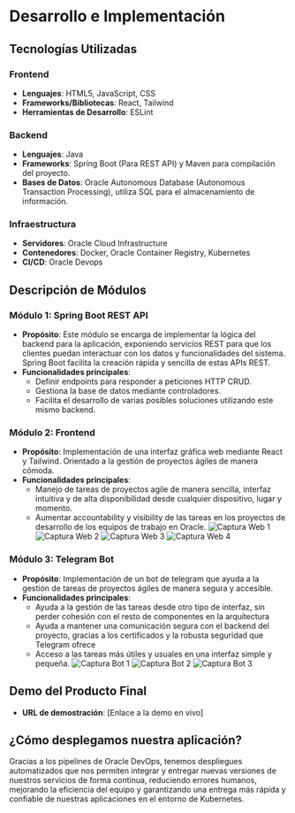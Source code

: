 # Desarrollo e Implementación

## Tecnologías Utilizadas

### Frontend
- **Lenguajes**: HTML5, JavaScript, CSS
- **Frameworks/Bibliotecas**: React, Tailwind
- **Herramientas de Desarrollo**: ESLint

### Backend
- **Lenguajes**: Java
- **Frameworks**: Spring Boot (Para REST API) y Maven para compilación del proyecto.
- **Bases de Datos**: Oracle Autonomous Database (Autonomous Transaction Processing), utiliza SQL para el almacenamiento de información.

### Infraestructura
- **Servidores**: Oracle Cloud Infrastructure
- **Contenedores**: Docker, Oracle Container Registry, Kubernetes
- **CI/CD**: Oracle Devops

## Descripción de Módulos

### Módulo 1: Spring Boot REST API
- **Propósito**: Este módulo se encarga de implementar la lógica del backend para la aplicación, exponiendo servicios REST para que los clientes puedan interactuar con los datos y funcionalidades del sistema. Spring Boot facilita la creación rápida y sencilla de estas APIs REST.
- **Funcionalidades principales**:
  - Definir endpoints para responder a peticiones HTTP CRUD.
  - Gestiona la base de datos mediante controladores.
  - Facilita el desarrollo de varias posibles soluciones utilizando este mismo backend.

### Módulo 2: Frontend
- **Propósito**: Implementación de una interfaz gráfica web mediante React y Tailwind. Orientado a la gestión de proyectos ágiles de manera cómoda.
- **Funcionalidades principales**:
  - Manejo de tareas de proyectos agile de manera sencilla, interfaz intuitiva y de alta disponibilidad desde cualquier dispositivo, lugar y momento.
  - Aumentar accountability y visibility de las tareas en los proyectos de desarrollo de los equipos de trabajo en Oracle.
![Captura Web 1](ss_web1.png)
![Captura Web 2](ss_web2.png)
![Captura Web 3](ss_web3.png)
![Captura Web 4](ss_web4.png)

### Módulo 3: Telegram Bot
- **Propósito**: Implementación de un bot de telegram que ayuda a la gestión de tareas de proyectos ágiles de manera segura y accesible.
- **Funcionalidades principales**:
  - Ayuda a la gestión de las tareas desde otro tipo de interfaz, sin perder cohesión con el resto de componentes en la arquitectura
  - Ayuda a mantener una comunicación segura con el backend del proyecto, gracias a los certificados y la robusta seguridad que Telegram ofrece
  - Acceso a las tareas más útiles y usuales en una interfaz simple y pequeña.
![Captura Bot 1](ss_bot1.png)
![Captura Bot 2](ss_bot2.png)
![Captura Bot 3](ss_bot3.png)

## Demo del Producto Final
- **URL de demostración**: [Enlace a la demo en vivo]

## ¿Cómo desplegamos nuestra aplicación?
Gracias a los pipelines de Oracle DevOps, tenemos despliegues automatizados que nos permiten integrar y entregar nuevas versiones de nuestros servicios de forma continua, reduciendo errores humanos, mejorando la eficiencia del equipo y garantizando una entrega más rápida y confiable de nuestras aplicaciones en el entorno de Kubernetes.